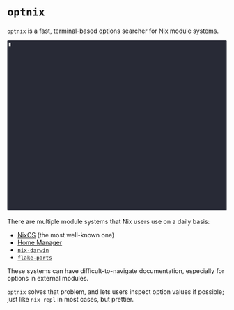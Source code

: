 # `optnix`

`optnix` is a fast, terminal-based options searcher for Nix module systems.

[![a demo of optnix](./demo.gif)](https://asciinema.org/a/728870?autoplay=1)

There are multiple module systems that Nix users use on a daily basis:

- [NixOS](https://github.com/nixos/nixpkgs) (the most well-known one)
- [Home Manager](https://github.com/nix-community/home-manager)
- [`nix-darwin`](https://github.com/nix-darwin/nix-darwin)
- [`flake-parts`](https://github.com/hercules-ci/flake-parts)

These systems can have difficult-to-navigate documentation, especially for
options in external modules.

`optnix` solves that problem, and lets users inspect option values if possible;
just like `nix repl` in most cases, but prettier.
